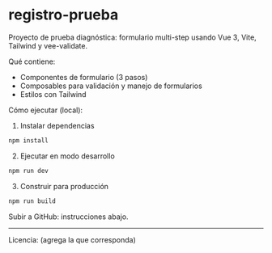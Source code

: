 # registro-prueba

Proyecto de prueba diagnóstica: formulario multi-step usando Vue 3, Vite, Tailwind y vee-validate.

Qué contiene:
- Componentes de formulario (3 pasos)
- Composables para validación y manejo de formularios
- Estilos con Tailwind

Cómo ejecutar (local):

1. Instalar dependencias

```powershell
npm install
```

2. Ejecutar en modo desarrollo

```powershell
npm run dev
```

3. Construir para producción

```powershell
npm run build
```

Subir a GitHub: instrucciones abajo.

---

Licencia: (agrega la que corresponda)
